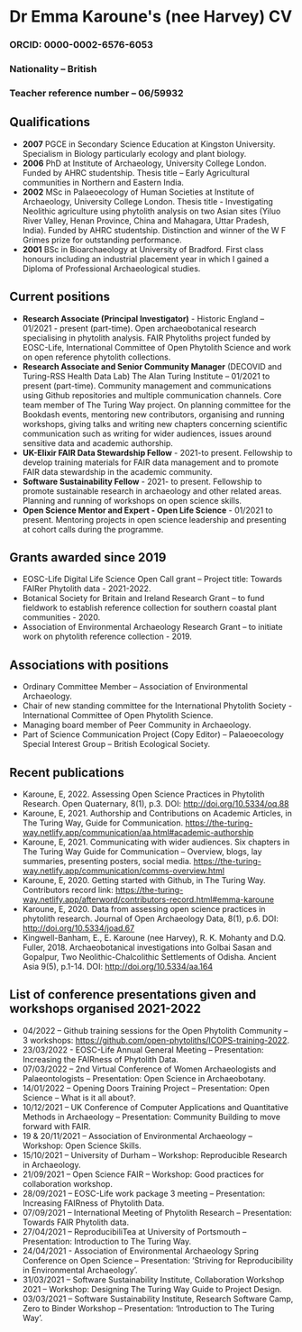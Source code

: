 # Dr Emma Karoune's (nee Harvey) CV

### ORCID: 0000-0002-6576-6053

### Nationality – British 	

### Teacher reference number – 06/59932

## Qualifications
* **2007**	PGCE in Secondary Science Education at Kingston University. Specialism in Biology particularly ecology and plant biology.
* **2006**	PhD at Institute of Archaeology, University College London. Funded by AHRC studentship. Thesis title – Early Agricultural communities in Northern and Eastern India. 
* **2002**	MSc in Palaeoecology of Human Societies at Institute of Archaeology, University College London.  Thesis title - Investigating Neolithic agriculture using phytolith analysis on two Asian sites (Yiluo River Valley, Henan Province, China and Mahagara, Uttar Pradesh, India). Funded by AHRC studentship. Distinction and winner of the W F Grimes prize for outstanding performance.
* **2001**	BSc in Bioarchaeology at University of Bradford. First class honours including an industrial placement year in 
which I gained a Diploma of Professional Archaeological studies. 

## Current positions
* **Research Associate (Principal Investigator)** - Historic England – 01/2021 - present (part-time). Open archaeobotanical research specialising in phytolith analysis. FAIR Phytoliths project funded by EOSC-Life, International Committee of Open Phytolith Science and work on open reference phytolith collections. 
* **Research Associate and Senior Community Manager** (DECOVID and Turing-RSS Health Data Lab) The Alan Turing Institute – 01/2021 to present (part-time). Community management and communications using Github repositories and multiple communication channels. Core team member of The Turing Way project. On planning committee for the Bookdash events, mentoring new contributors, organising and running workshops, giving talks and writing new chapters concerning scientific communication such as writing for wider audiences, issues around sensitive data and academic authorship. 
* **UK-Elixir FAIR Data Stewardship Fellow** - 2021-to present. Fellowship to develop training materials for FAIR data management and to promote FAIR data stewardship in the academic community. 
* **Software Sustainability Fellow** -  2021- to present. Fellowship to promote sustainable research in archaeology and other related areas. Planning and running of workshops on open science skills. 
* **Open Science Mentor and Expert - Open Life Science** - 01/2021 to present. Mentoring projects in open science leadership and presenting at cohort calls during the programme. 


## Grants awarded since 2019
* EOSC-Life Digital Life Science Open Call grant – Project title: Towards FAIRer Phytolith data - 2021-2022. 
* Botanical Society for Britain and Ireland Research Grant – to fund fieldwork to establish reference collection for southern coastal plant communities - 2020.
* Association of Environmental Archaeology Research Grant – to initiate work on phytolith reference collection - 2019.

## Associations with positions
* Ordinary Committee Member – Association of Environmental Archaeology.
* Chair of new standing committee for the International Phytolith Society - International Committee of Open Phytolith Science.
* Managing board member of Peer Community in Archaeology.
* Part of Science Communication Project (Copy Editor) – Palaeoecology Special Interest Group – British Ecological Society.

## Recent publications 
* Karoune, E, 2022. Assessing Open Science Practices in Phytolith Research. Open Quaternary, 8(1), p.3. DOI: http://doi.org/10.5334/oq.88
* Karoune, E, 2021. Authorship and Contributions on Academic Articles, in The Turing Way, Guide for Communication. https://the-turing-way.netlify.app/communication/aa.html#academic-authorship
* Karoune, E, 2021. Communicating with wider audiences. Six chapters in The Turing Way Guide for Communication – Overview, blogs, lay summaries, presenting posters, social media. https://the-turing-way.netlify.app/communication/comms-overview.html
* Karoune, E, 2020.  Getting started with Github, in The Turing Way. Contributors record link: https://the-turing-way.netlify.app/afterword/contributors-record.html#emma-karoune 
* Karoune, E, 2020. Data from assessing open science practices in phytolith research. Journal of Open Archaeology Data, 8(1), p.6. DOI: http://doi.org/10.5334/joad.67
* Kingwell-Banham, E., E. Karoune (nee Harvey), R. K. Mohanty and D.Q. Fuller, 2018. Archaeobotanical investigations into Golbai Sasan and Gopalpur, Two Neolithic-Chalcolithic Settlements of Odisha. Ancient Asia 9(5), p.1-14. DOI: http://doi.org/10.5334/aa.164

## List of conference presentations given and workshops organised 2021-2022
* 04/2022 – Github training sessions for the Open Phytolith Community – 3 workshops: https://github.com/open-phytoliths/ICOPS-training-2022. 
* 23/03/2022 - EOSC-Life Annual General Meeting – Presentation: Increasing the FAIRness of Phytolith Data.
* 07/03/2022 – 2nd Virtual Conference of Women Archaeologists and Palaeontologists – Presentation: Open Science in Archaeobotany.
* 14/01/2022 – Opening Doors Training Project – Presentation: Open Science – What is it all about?.
* 10/12/2021 – UK Conference of Computer Applications and Quantitative Methods in Archaeology – Presentation: Community Building to move forward with FAIR. 
* 19 & 20/11/2021 – Association of Environmental Archaeology – Workshop: Open Science Skills. 
* 15/10/2021 – University of Durham – Workshop: Reproducible Research in Archaeology. 
* 21/09/2021 – Open Science FAIR – Workshop: Good practices for collaboration workshop. 
* 28/09/2021 – EOSC-Life work package 3 meeting – Presentation: Increasing FAIRness of Phytolith Data. 
* 07/09/2021 – International Meeting of Phytolith Research – Presentation: Towards FAIR Phytolith data.
* 27/04/2021 – ReproducibiliTea at University of Portsmouth – Presentation: Introduction to The Turing Way.
* 24/04/2021 - Association of Environmental Archaeology Spring Conference on Open Science – Presentation: ‘Striving for Reproducibility in Environmental Archaeology’. 
* 31/03/2021 – Software Sustainability Institute, Collaboration Workshop 2021 – Workshop: Designing The Turing Way Guide to Project Design. 
* 03/03/2021 – Software Sustainability Institute, Research Software Camp, Zero to Binder Workshop – Presentation: ‘Introduction to The Turing Way’.


